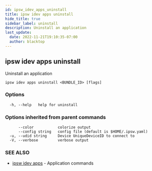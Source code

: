 ```yaml
---
id: ipsw_idev_apps_uninstall
title: ipsw idev apps uninstall
hide_title: true
sidebar_label: uninstall
description: Uninstall an application
last_update:
  date: 2022-11-21T19:10:35-07:00
  author: blacktop
---
```

## ipsw idev apps uninstall

Uninstall an application

```
ipsw idev apps uninstall <BUNDLE_ID> [flags]
```

### Options

```
  -h, --help   help for uninstall
```

### Options inherited from parent commands

```
      --color           colorize output
      --config string   config file (default is $HOME/.ipsw.yaml)
  -u, --udid string     Device UniqueDeviceID to connect to
  -V, --verbose         verbose output
```

### SEE ALSO

* [ipsw idev apps](/docs/cli/apps/ipsw_idev_apps)	 - Application commands

